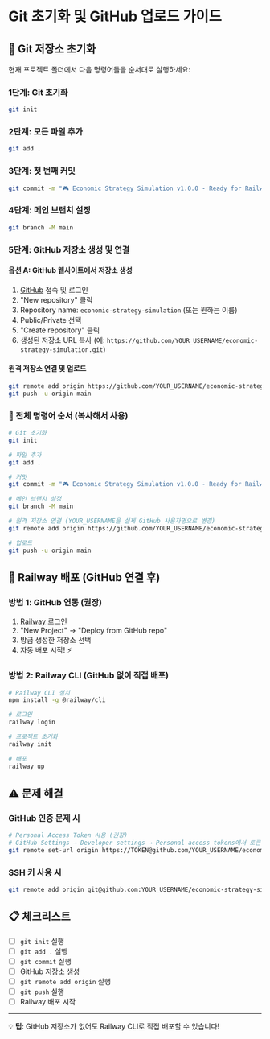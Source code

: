 # Git 초기화 및 GitHub 업로드 가이드

## 🔧 Git 저장소 초기화

현재 프로젝트 폴더에서 다음 명령어들을 순서대로 실행하세요:

### 1단계: Git 초기화
```bash
git init
```

### 2단계: 모든 파일 추가
```bash
git add .
```

### 3단계: 첫 번째 커밋
```bash
git commit -m "🎮 Economic Strategy Simulation v1.0.0 - Ready for Railway deployment"
```

### 4단계: 메인 브랜치 설정
```bash
git branch -M main
```

### 5단계: GitHub 저장소 생성 및 연결

#### 옵션 A: GitHub 웹사이트에서 저장소 생성
1. [GitHub](https://github.com) 접속 및 로그인
2. "New repository" 클릭
3. Repository name: `economic-strategy-simulation` (또는 원하는 이름)
4. Public/Private 선택
5. "Create repository" 클릭
6. 생성된 저장소 URL 복사 (예: `https://github.com/YOUR_USERNAME/economic-strategy-simulation.git`)

#### 원격 저장소 연결 및 업로드
```bash
git remote add origin https://github.com/YOUR_USERNAME/economic-strategy-simulation.git
git push -u origin main
```

### 📝 전체 명령어 순서 (복사해서 사용)

```bash
# Git 초기화
git init

# 파일 추가
git add .

# 커밋
git commit -m "🎮 Economic Strategy Simulation v1.0.0 - Ready for Railway deployment"

# 메인 브랜치 설정
git branch -M main

# 원격 저장소 연결 (YOUR_USERNAME을 실제 GitHub 사용자명으로 변경)
git remote add origin https://github.com/YOUR_USERNAME/economic-strategy-simulation.git

# 업로드
git push -u origin main
```

## 🚀 Railway 배포 (GitHub 연결 후)

### 방법 1: GitHub 연동 (권장)
1. [Railway](https://railway.app) 로그인
2. "New Project" → "Deploy from GitHub repo"
3. 방금 생성한 저장소 선택
4. 자동 배포 시작! ⚡

### 방법 2: Railway CLI (GitHub 없이 직접 배포)
```bash
# Railway CLI 설치
npm install -g @railway/cli

# 로그인
railway login

# 프로젝트 초기화
railway init

# 배포
railway up
```

## ⚠️ 문제 해결

### GitHub 인증 문제 시
```bash
# Personal Access Token 사용 (권장)
# GitHub Settings → Developer settings → Personal access tokens에서 토큰 생성
git remote set-url origin https://TOKEN@github.com/YOUR_USERNAME/economic-strategy-simulation.git
```

### SSH 키 사용 시
```bash
git remote add origin git@github.com:YOUR_USERNAME/economic-strategy-simulation.git
```

## 📋 체크리스트

- [ ] `git init` 실행
- [ ] `git add .` 실행  
- [ ] `git commit` 실행
- [ ] GitHub 저장소 생성
- [ ] `git remote add origin` 실행
- [ ] `git push` 실행
- [ ] Railway 배포 시작

---

💡 **팁**: GitHub 저장소가 없어도 Railway CLI로 직접 배포할 수 있습니다!
